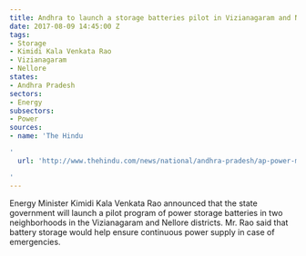 ```yaml
---
title: Andhra to launch a storage batteries pilot in Vizianagaram and Nellore
date: 2017-08-09 14:45:00 Z
tags:
- Storage
- Kimidi Kala Venkata Rao
- Vizianagaram
- Nellore
states:
- Andhra Pradesh
sectors:
- Energy
subsectors:
- Power
sources:
- name: 'The Hindu

'
  url: 'http://www.thehindu.com/news/national/andhra-pradesh/ap-power-minister-rules-out-tariff-hike-in-future/article19439075.ece

'
---
```


Energy Minister Kimidi Kala Venkata Rao announced that the state government will launch a pilot program of power storage batteries in two neighborhoods in the Vizianagaram and Nellore districts. Mr. Rao said that battery storage would help ensure continuous power supply in case of emergencies.
